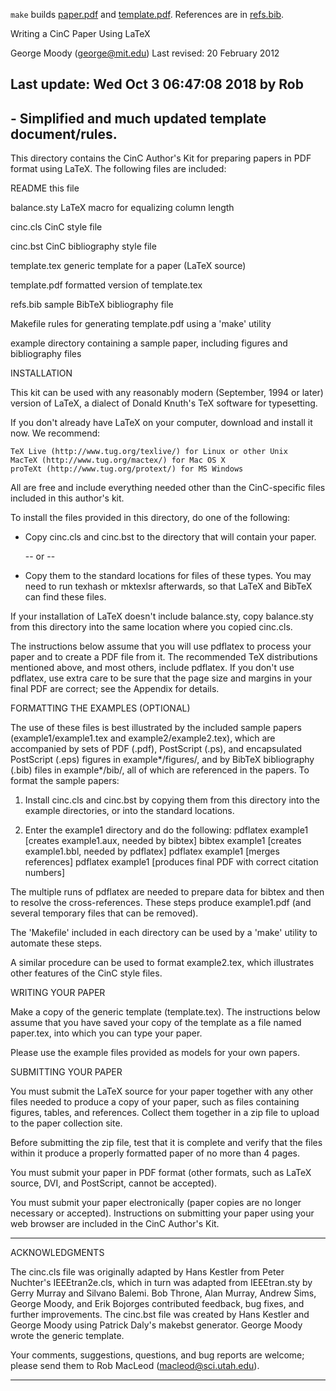 [comment]: <> (file: README)

`make` builds [paper.pdf](paper.pdf) and [template.pdf](template.pdf). References are in [refs.bib](refs.bib).

Writing a CinC Paper Using LaTeX

George Moody (george@mit.edu)
Last revised: 20 February 2012
## Last update: Wed Oct  3 06:47:08 2018 by Rob
##    - Simplified and much updated template document/rules. 

This directory contains the CinC Author's Kit for preparing papers in
PDF format using LaTeX.  The following files are included:

 README		this file

 balance.sty	LaTeX macro for equalizing column length

 cinc.cls	CinC style file

 cinc.bst	CinC bibliography style file

 template.tex	generic template for a paper (LaTeX source)

 template.pdf	formatted version of template.tex

 refs.bib	sample BibTeX bibliography file

 Makefile	rules for generating template.pdf using a 'make' utility

 example	directory containing a sample paper, including
		figures and bibliography files

INSTALLATION

This kit can be used with any reasonably modern (September, 1994 or later)
version of LaTeX, a dialect of Donald Knuth's TeX software for typesetting.

If you don't already have LaTeX on your computer, download and install it now.
We recommend:

    TeX Live (http://www.tug.org/texlive/) for Linux or other Unix
    MacTeX (http://www.tug.org/mactex/) for Mac OS X
    proTeXt (http://www.tug.org/protext/) for MS Windows

All are free and include everything needed other than the CinC-specific files
included in this author's kit.

To install the files provided in this directory, do one of the following:

* Copy cinc.cls and cinc.bst to the directory that will contain your
  paper.

   -- or --

* Copy them to the standard locations for files of these types.  You may need
  to run texhash or mktexlsr afterwards, so that LaTeX and BibTeX can find
  these files.

If your installation of LaTeX doesn't include balance.sty, copy balance.sty
from this directory into the same location where you copied cinc.cls.

The instructions below assume that you will use pdflatex to process your
paper and to create a PDF file from it. The recommended TeX distributions
mentioned above, and most others, include pdflatex. If you don't use pdflatex,
use extra care to be sure that the page size and margins in your final PDF are
correct; see the Appendix for details.


FORMATTING THE EXAMPLES (OPTIONAL)

The use of these files is best illustrated by the included sample papers
(example1/example1.tex and example2/example2.tex), which are accompanied by
sets of PDF (.pdf), PostScript (.ps), and encapsulated PostScript (.eps)
figures in example*/figures/, and by BibTeX bibliography (.bib) files in
example*/bib/, all of which are referenced in the papers.  To format the sample
papers:

1. Install cinc.cls and cinc.bst by copying them from this directory into the
   example directories, or into the standard locations.

2. Enter the example1 directory and do the following:
	pdflatex example1   [creates example1.aux, needed by bibtex]
	bibtex example1	    [creates example1.bbl, needed by pdflatex]
	pdflatex example1   [merges references]
	pdflatex example1   [produces final PDF with correct citation numbers]

The multiple runs of pdflatex are needed to prepare data for bibtex and
then to resolve the cross-references. These steps produce example1.pdf (and
several temporary files that can be removed).

The 'Makefile' included in each directory can be used by a 'make' utility
to automate these steps.

A similar procedure can be used to format example2.tex, which illustrates
other features of the CinC style files.


WRITING YOUR PAPER

Make a copy of the generic template (template.tex). The instructions below
assume that you have saved your copy of the template as a file named paper.tex,
into which you can type your paper.

Please use the example files provided as models for your own papers. 

SUBMITTING YOUR PAPER

You must submit the LaTeX source for your paper together with any other files
needed to produce a copy of your paper, such as files containing figures,
tables, and references.  Collect them together in a zip file to upload to
the paper collection site.

Before submitting the zip file, test that it is complete and verify that the
files within it produce a properly formatted paper of no more than 4 pages.

You must submit your paper in PDF format (other formats, such as LaTeX
source, DVI, and PostScript, cannot be accepted).

You must submit your paper electronically (paper copies are no longer necessary
or accepted).  Instructions on submitting your paper using your web
browser are included in the CinC Author's Kit.


_______________________________________________________________________________

ACKNOWLEDGMENTS

The cinc.cls file was originally adapted by Hans Kestler from Peter Nuchter's
IEEEtran2e.cls, which in turn was adapted from IEEEtran.sty by Gerry Murray and
Silvano Balemi.  Bob Throne, Alan Murray, Andrew Sims, George Moody, and Erik
Bojorges contributed feedback, bug fixes, and further improvements.  The
cinc.bst file was created by Hans Kestler and George Moody using Patrick Daly's
makebst generator.  George Moody wrote the generic template.

Your comments, suggestions, questions, and bug reports are welcome;  please
send them to Rob MacLeod (macleod@sci.utah.edu).

_______________________________________________________________________________
